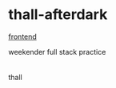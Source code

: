 # thall-afterdark
<a href="https://github.com/evnwttn/thall">frontend</a>

weekender full stack practice
<br /><br /><br />
thall
